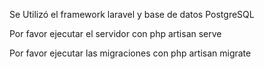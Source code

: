 <p>Se Utilizó el framework laravel y base de datos PostgreSQL</p>

<p>Por favor ejecutar el servidor con php artisan serve</p>

<p>Por favor ejecutar las migraciones con php artisan migrate</p>
